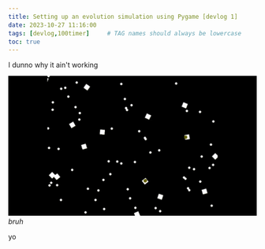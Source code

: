 ```yaml
---
title: Setting up an evolution simulation using Pygame [devlog 1]
date: 2023-10-27 11:16:00
tags: [devlog,100timer]     # TAG names should always be lowercase
toc: true
---
```


I dunno why it ain't working


![](../assets/img/posts/evosim.gif)
_bruh_

yo
